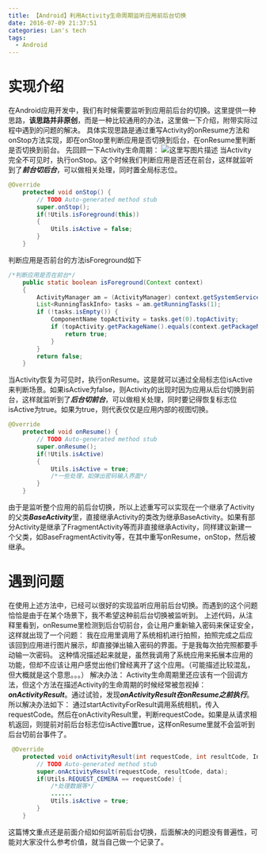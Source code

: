 ```yaml
---
title: 【Android】利用Activity生命周期监听应用前后台切换
date: 2016-07-09 21:37:51
categories: Lan's tech
tags:
  - Android
---
```

# 实现介绍
在Android应用开发中，我们有时候需要监听到应用前后台的切换。这里提供一种思路，**该思路并非原创**，而是一种比较通用的办法，这里做一下介绍，附带实际过程中遇到的问题的解决。
具体实现思路是通过重写Activity的onResume方法和onStop方法实现，即在onStop里判断应用是否切换到后台，在onResume里判断是否切换到前台。
先回顾一下Activity生命周期：
![这里写图片描述](http://hi.csdn.net/attachment/201109/1/0_1314838777He6C.gif)
当Activity完全不可见时，执行onStop。这个时候我们判断应用是否还在前台，这样就监听到了***前台切后台***，可以做相关处理，同时置全局标志位。

```java
@Override
    protected void onStop() {
        // TODO Auto-generated method stub
        super.onStop();
        if(!Utils.isForeground(this))
        {
            Utils.isActive = false;
        }
    }
```
判断应用是否前台的方法isForeground如下

```java
/*判断应用是否在前台*/
    public static boolean isForeground(Context context)
    {
        ActivityManager am = (ActivityManager) context.getSystemService(Context.ACTIVITY_SERVICE);
        List<RunningTaskInfo> tasks = am.getRunningTasks(1);
        if (!tasks.isEmpty()) {
            ComponentName topActivity = tasks.get(0).topActivity;
            if (topActivity.getPackageName().equals(context.getPackageName())) {
                return true;
            }
        }
        return false;
    }
```
当Activity恢复为可见时，执行onResume。这是就可以通过全局标志位isActive来判断场景。如果isActive为false，则Activity的出现时因为应用从后台切换到前台，这样就监听到了***后台切前台***，可以做相关处理，同时要记得恢复标志位isActive为true。如果为true，则代表仅仅是应用内部的视图切换。

```java
@Override
    protected void onResume() {
        // TODO Auto-generated method stub
        super.onResume();
        if(!Utils.isActive)
        {
            Utils.isActive = true;
            /*一些处理，如弹出密码输入界面*/
        }
    }
```
由于是监听整个应用的前后台切换，所以上述重写可以实现在一个继承了Activity的父类***BaseActivity***里，直接继承Activity的类改为继承BaseActivity。如果有部分Activity是继承了FragmentActivity等而非直接继承Activity，同样建议新建一个父类，如BaseFragmentActivity等，在其中重写onResume，onStop，然后被继承。

# 遇到问题
在使用上述方法中，已经可以很好的实现监听应用前后台切换。而遇到的这个问题恰恰是由于在某个场景下，我不希望这种前后台切换被监听到。
上述代码，从注释里看到，onResume里检测到后台切前台，会让用户重新输入密码来保证安全，这样就出现了一个问题：
我在应用里调用了系统相机进行拍照，拍照完成之后应该回到应用进行图片展示，却直接弹出输入密码的界面。于是我每次拍完照都要手动输一次密码。
这种情况描述起来就是，虽然我调用了系统应用来拓展本应用的功能，但却不应该让用户感觉出他们曾经离开了这个应用。（可能描述比较混乱，但大概就是这个意思。。。）
解决办法：
Activity生命周期里还应该有一个回调方法，但这个方法在描述Activity的生命周期的时候经常被忽视掉：***onActivityResult***。通过试验，发现***onActivityResult在onResume之前执行***。所以解决办法如下：
通过startActivityForResult调用系统相机，传入requestCode。然后在onActivityResult里，判断requestCode。如果是从请求相机返回，则提前对前后台标志位isActive置true，这样onResume里就不会监听到后台切前台事件了。

```java
 @Override
    protected void onActivityResult(int requestCode, int resultCode, Intent data) {
        // TODO Auto-generated method stub
        super.onActivityResult(requestCode, resultCode, data);
        if(Utils.REQUEST_CEMERA == requestCode) {
            /*处理数据等*/
            ......
            Utils.isActive = true;
        }
    }
```
这篇博文重点还是前面介绍如何监听前后台切换，后面解决的问题没有普遍性，可能对大家没什么参考价值，就当自己做一个记录了。